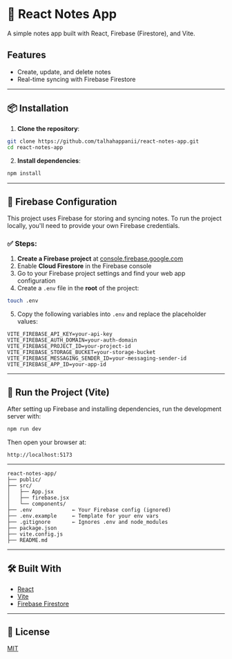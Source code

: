 # 📝 React Notes App

A simple notes app built with React, Firebase (Firestore), and Vite.

## Features

- Create, update, and delete notes
- Real-time syncing with Firebase Firestore

---

## 📦 Installation

1. **Clone the repository**:

```bash
git clone https://github.com/talhahappanii/react-notes-app.git
cd react-notes-app
```

2. **Install dependencies**:

```bash
npm install
```

---

## 🔧 Firebase Configuration

This project uses Firebase for storing and syncing notes. To run the project locally, you'll need to provide your own Firebase credentials.

### ✅ Steps:

1. **Create a Firebase project** at [console.firebase.google.com](https://console.firebase.google.com/)
2. Enable **Cloud Firestore** in the Firebase console
3. Go to your Firebase project settings and find your web app configuration
4. Create a `.env` file in the **root** of the project:

```bash
touch .env
```

5. Copy the following variables into `.env` and replace the placeholder values:

```env
VITE_FIREBASE_API_KEY=your-api-key
VITE_FIREBASE_AUTH_DOMAIN=your-auth-domain
VITE_FIREBASE_PROJECT_ID=your-project-id
VITE_FIREBASE_STORAGE_BUCKET=your-storage-bucket
VITE_FIREBASE_MESSAGING_SENDER_ID=your-messaging-sender-id
VITE_FIREBASE_APP_ID=your-app-id
```

---

## 🧪 Run the Project (Vite)

After setting up Firebase and installing dependencies, run the development server with:

```bash
npm run dev
```

Then open your browser at:

```
http://localhost:5173
```

---

```
react-notes-app/
├── public/
├── src/
│   ├── App.jsx
│   ├── firebase.jsx
│   └── components/
├── .env             ← Your Firebase config (ignored)
├── .env.example     ← Template for your env vars
├── .gitignore       ← Ignores .env and node_modules
├── package.json
├── vite.config.js
├── README.md
```

---

## 🛠 Built With

- [React](https://reactjs.org/)
- [Vite](https://vitejs.dev/)
- [Firebase Firestore](https://firebase.google.com/docs/firestore)

---

## 📄 License

[MIT](LICENSE)
